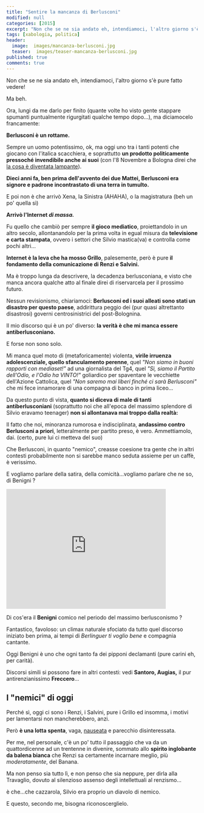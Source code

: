 ```yaml
---
title: "Sentire la mancanza di Berlusconi"
modified: null
categories: [2015]
excerpt: "Non che se ne sia andato eh, intendiamoci, l'altro giorno s'è pure fatto vedere! Ma beh...."
tags: [xabologia, politica]
header:  
  image:  images/mancanza-berlusconi.jpg
  teaser:  images/teaser-mancanza-berlusconi.jpg
published: true
comments: true
---
```


Non che se ne sia andato eh, intendiamoci, l'altro giorno s'è pure fatto vedere!

Ma beh.

Ora, lungi da me darlo per finito (quante volte ho visto gente stappare spumanti puntualmente rigurgitati qualche tempo dopo...), ma diciamocelo francamente:

**Berlusconi è un rottame.**

Sempre un uomo potentissimo, ok, ma oggi uno tra i tanti potenti che giocano con l'italica scacchiera, e soprattutto **un prodotto politicamente pressoché invendibile anche ai suoi** (con l'8 Novembre a Bologna direi che [la cosa è diventata lampante](http://st.ilfattoquotidiano.it/wp-content/uploads/2015/11/berlusconi-salvini-6751.jpg)).

**Dieci anni fa, ben prima dell'avvento dei due Mattei, Berlusconi era signore e padrone incontrastato di una terra in tumulto.** 

E poi non è che arrivò Xena, la Sinistra (AHAHA), o la magistratura (beh un po' quella sì)

**Arrivò l'Internet _di massa._**

Fu quello che cambiò per sempre **il gioco mediatico**, proiettandolo in un altro secolo, allontanandolo per la prima volta in egual misura da **televisione e carta stampata**, ovvero i settori che Silvio mastica(va) e controlla come pochi altri...

**Internet è la leva che ha mosso Grillo**, palesemente, però è pure **il fondamento della comunicazione di Renzi e Salvini.**

Ma è troppo lunga da descrivere, la decadenza berlusconiana, e visto che manca ancora qualche atto al finale direi di riservarcela per il prossimo futuro.

Nessun revisionismo, chiariamoci: **Berlusconi ed i suoi alleati sono stati un disastro per questo paese**, addirittura peggio dei (pur quasi altrettanto disastrosi) governi centrosinistrici del post-Bolognina.

Il mio discorso qui è un po' diverso: **la verità è che mi manca essere antiberlusconiano.** 

E forse non sono solo.

Mi manca quel moto di (metaforicamente) violenta, **virile irruenza adolescenziale, quello sfanculamento perenne**, quel _"Non siamo in buoni rapporti con mediaset!"_ ad una giornalista del Tg4, quel _"Sì, siamo il Partito dell'Odio, e l'Odio ha VINTO!"_ goliardico per spaventare le vecchiette dell'Azione Cattolica, quel _"Non saremo mai liberi finché ci sarà Berlusconi"_ che mi fece innamorare di una compagna di banco in prima liceo...

Da questo punto di vista, **quanto si diceva di male di tanti antiberlusconiani** (soprattutto noi che all'epoca del massimo splendore di Silvio eravamo teenager) **non si allontanava mai troppo dalla realtà:**

Il fatto che noi, minoranza rumorosa e indisciplinata, **andassimo contro Berlusconi a priori**, letteralmente per partito preso, è vero. 
Ammettiamolo, dai. (certo, pure lui ci metteva del suo)

Che Berlusconi, in quanto "nemico", creasse coesione tra gente che in altri contesti probabilmente non si sarebbe manco seduta assieme per un caffè, è verissimo.

E vogliamo parlare della satira, della comicità...vogliamo parlare che ne so, di Benigni ?

<iframe width="420" height="315" src="https://www.youtube.com/embed/dYY4V3Mxt7k" frameborder="0" allowfullscreen></iframe>

Di cos'era il **Benigni** comico nel periodo del massimo berlusconismo ?

Fantastico, favoloso: un climax naturale sfociato da tutto quel discorso iniziato ben prima, ai tempi di _Berlinguer ti voglio bene_ e compagnia cantante.

Oggi Benigni è uno che ogni tanto fa dei pipponi declamanti (pure carini eh, per carità).

Discorsi simili si possono fare in altri contesti: vedi **Santoro, Augias,** il pur antirenzianissimo **Freccero**...

## I "nemici" di oggi

Perché sì, oggi ci sono i Renzi, i Salvini, pure i Grillo ed insomma, i motivi per lamentarsi non mancherebbero, anzi.

Però **è una lotta spenta**, vaga, [nauseata](http://xabacadabra.com/2013/la-politica-della-nausea-e-il-vomito/) e parecchio disinteressata.

Per me, nel personale, c'è un po' tutto il passaggio che va da un quattordicenne ad un trentenne in divenire, sommato allo **spirito inglobante da balena bianca** che Renzi sa certamente incarnare meglio, più _moderatamente_, del Banana.

Ma non penso sia tutto lì, e non penso che sia neppure, per dirla alla Travaglio, dovuto al silenzioso assenso degli intellettuali al renzismo...

è che...che cazzarola, Silvio era proprio un diavolo di nemico.

E questo, secondo me, bisogna riconoscerglielo.